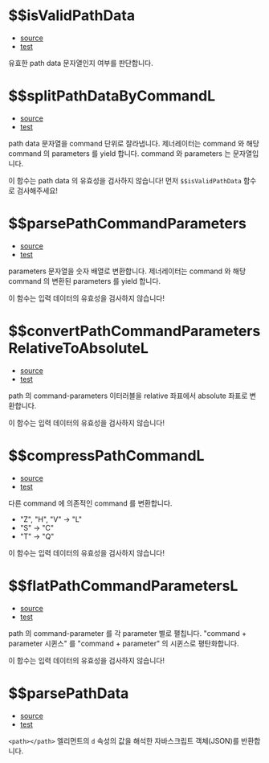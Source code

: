 # \$\$isValidPathData

- [source](./parsePathData.index.js)
- [test](./parsePathData.spec.js)

유효한 path data 문자열인지 여부를 판단합니다.

# \$\$splitPathDataByCommandL

- [source](./parsePathData.index.js)
- [test](./parsePathData.spec.js)

path data 문자열을 command 단위로 잘라냅니다.
제너레이터는 command 와 해당 command 의 parameters 를 yield 합니다.
command 와 parameters 는 문자열입니다.

이 함수는 path data 의 유효성을 검사하지 않습니다!
먼저 `$$isValidPathData` 함수로 검사해주세요!

# \$\$parsePathCommandParameters

- [source](./parsePathData.index.js)
- [test](./parsePathData.spec.js)

parameters 문자열을 숫자 배열로 변환합니다.
제너레이터는 command 와 해당 command 의 변환된 parameters 를 yield 합니다.

이 함수는 입력 데이터의 유효성을 검사하지 않습니다!

# \$\$convertPathCommandParametersRelativeToAbsoluteL

- [source](./parsePathData.index.js)
- [test](./parsePathData.spec.js)

path 의 command-parameters 이터러블을 relative 좌표에서 absolute 좌표로 변환합니다.

이 함수는 입력 데이터의 유효성을 검사하지 않습니다!

# \$\$compressPathCommandL

- [source](./parsePathData.index.js)
- [test](./parsePathData.spec.js)

다른 command 에 의존적인 command 를 변환합니다.

- "Z", "H", "V" -> "L"
- "S" -> "C"
- "T" -> "Q"

이 함수는 입력 데이터의 유효성을 검사하지 않습니다!

# \$\$flatPathCommandParametersL

- [source](./parsePathData.index.js)
- [test](./parsePathData.spec.js)

path 의 command-parameter 를 각 parameter 별로 펼칩니다.
"command + parameter 시퀸스" 를 "command + parameter" 의 시퀸스로 평탄화합니다.

이 함수는 입력 데이터의 유효성을 검사하지 않습니다!

# \$\$parsePathData

- [source](./parsePathData.index.js)
- [test](./parsePathData.spec.js)

`<path></path>` 엘리먼트의 `d` 속성의 값을 해석한 자바스크립트 객체(JSON)를 반환합니다.
